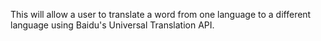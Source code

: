 This will allow a user to translate a word from one language to a different language using Baidu's Universal Translation API.


